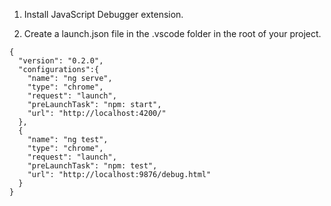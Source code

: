
1. Install JavaScript Debugger extension.
   
2. Create a launch.json file in the .vscode folder in the root of your project.
```
{
  "version": "0.2.0",
  "configurations":{
    "name": "ng serve",
    "type": "chrome",
    "request": "launch",
    "preLaunchTask": "npm: start",
    "url": "http://localhost:4200/"
  },
  {
    "name": "ng test",
    "type": "chrome",
    "request": "launch",
    "preLaunchTask": "npm: test",
    "url": "http://localhost:9876/debug.html"
  }
}
```
